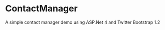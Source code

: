 ContactManager
==============

A simple contact manager demo using ASP.Net 4 and Twitter Bootstrap 1.2
